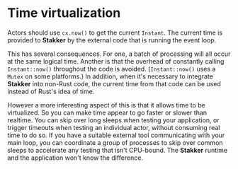 # Time virtualization

Actors should use `cx.now()` to get the current `Instant`.  The
current time is provided to **Stakker** by the external code that is
running the event loop.

This has several consequences.  For one, a batch of processing will
all occur at the same logical time.  Another is that the overhead of
constantly calling `Instant::now()` throughout the code is avoided.
(`Instant::now()` uses a `Mutex` on some platforms.)  In addition,
when it's necessary to integrate **Stakker** into non-Rust code, the
current time from that code can be used instead of Rust's idea of
time.

However a more interesting aspect of this is that it allows time to be
virtualized.  So you can make time appear to go faster or slower than
realtime.  You can skip over long sleeps when testing your
application, or trigger timeouts when testing an individual actor,
without consuming real time to do so.  If you have a suitable external
tool communicating with your main loop, you can coordinate a group of
processes to skip over common sleeps to accelerate any testing that
isn't CPU-bound.  The **Stakker** runtime and the application won't
know the difference.

